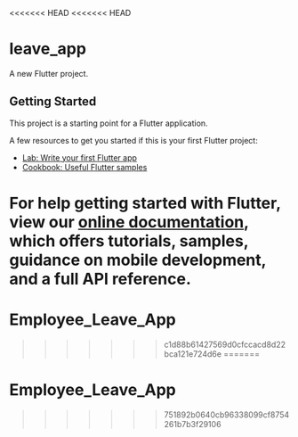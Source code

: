 <<<<<<< HEAD
<<<<<<< HEAD
# leave_app

A new Flutter project.

## Getting Started

This project is a starting point for a Flutter application.

A few resources to get you started if this is your first Flutter project:

- [Lab: Write your first Flutter app](https://flutter.dev/docs/get-started/codelab)
- [Cookbook: Useful Flutter samples](https://flutter.dev/docs/cookbook)

For help getting started with Flutter, view our
[online documentation](https://flutter.dev/docs), which offers tutorials,
samples, guidance on mobile development, and a full API reference.
=======
# Employee_Leave_App
>>>>>>> c1d88b61427569d0cfccacd8d22bca121e724d6e
=======
# Employee_Leave_App
>>>>>>> 751892b0640cb96338099cf8754261b7b3f29106
